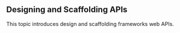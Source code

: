 ## Designing and Scaffolding APIs

This topic introduces design and scaffolding frameworks web APIs. 